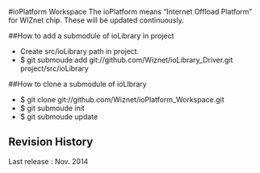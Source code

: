#ioPlatform Workspace
The ioPlatform means “Internet Offload Platform” for WIZnet chip. These will be updated continuously.

##How to add a submodule of ioLibrary in project
- Create src/ioLibrary path in project.
- $ git submoude add git://github.com/Wiznet/ioLibrary_Driver.git project/src/ioLibrary

##How to clone a submodule of ioLIbrary
- $ git clone git://github.com/Wiznet/ioPlatform_Workspace.git
- $ git submoude init
- $ git submoude update

## Revision History
Last release : Nov. 2014
